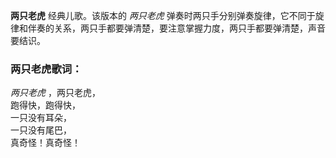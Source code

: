 

**两只老虎** 经典儿歌。该版本的 _两只老虎_
弹奏时两只手分别弹奏旋律，它不同于旋律和伴奏的关系，两只手都要弹清楚，要注意掌握力度，两只手都要弹清楚，声音要结识。

### 两只老虎歌词：

_两只老虎_ ，两只老虎，  
跑得快，跑得快，  
一只没有耳朵，  
一只没有尾巴，  
真奇怪！真奇怪！  

